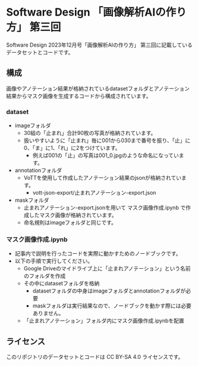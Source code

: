 # Software Design 「画像解析AIの作り方」 第三回
Software Design 2023年12月号「画像解析AIの作り方」 第三回に記載しているデータセットとコードです。

## 構成
画像やアノテーション結果が格納されているdatasetフォルダとアノテーション結果からマスク画像を生成するコードから構成されています。

### dataset
- imageフォルダ
  - 30組の「止まれ」合計90枚の写真が格納されています。
  - 扱いやすいように「止まれ」毎に001から030まで番号を振り、「止」に0、「ま」に1、「れ」に2をつけています。
    - 例えば001の「止」の写真は001_0.jpgのような命名になっています。
- annotationフォルダ
  - VoTTを使用して作成したアノテーション結果のjsonが格納されています。
    - vott-json-export/止まれアノテーション-export.json
- maskフォルダ
  - 止まれアノテーション-export.jsonを用いて マスク画像作成.ipynb で作成したマスク画像が格納されています。
  - 命名規則はimageフォルダと同じです。

### マスク画像作成.ipynb
- 記事内で説明を行ったコードを実際に動かすためのノードブックです。
- 以下の手順で実行してください。
  - Google Driveのマイドライブ上に「止まれアノテーション」という名前のフォルダを作成
  - その中にdatasetフォルダを格納
    - datasetフォルダの中身はimageフォルダとannotationフォルダが必要
    - maskフォルダは実行結果なので、ノードブックを動かす際には必要ありません。
  - 「止まれアノテーション」フォルダ内にマスク画像作成.ipynbを配置

## ライセンス
このリポジトリのデータセットとコードは CC BY-SA 4.0 ライセンスです。
